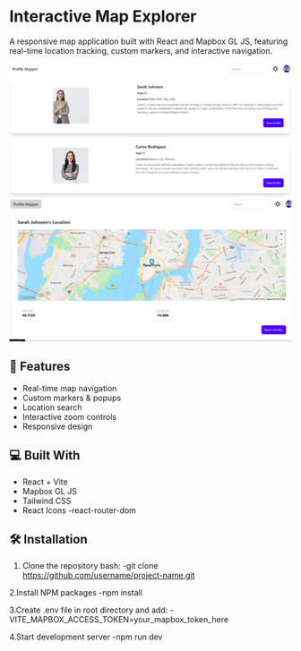 # Interactive Map Explorer

A responsive map application built with React and Mapbox GL JS, featuring real-time location tracking, custom markers, and interactive navigation.

![Home Page](/public/Screenshoots/Home_Page.png)
![Map Page](/public/Screenshoots/Map_page.png)

## 🚀 Features
- Real-time map navigation
- Custom markers & popups
- Location search
- Interactive zoom controls
- Responsive design

## 💻 Built With
- React + Vite
- Mapbox GL JS
- Tailwind CSS
- React Icons
-react-router-dom

## 🛠️ Installation

1. Clone the repository
bash:
-git clone https://github.com/username/project-name.git

2.Install NPM packages
-npm install

3.Create .env file in root directory and add:
-VITE_MAPBOX_ACCESS_TOKEN=your_mapbox_token_here

4.Start development server
-npm run dev
